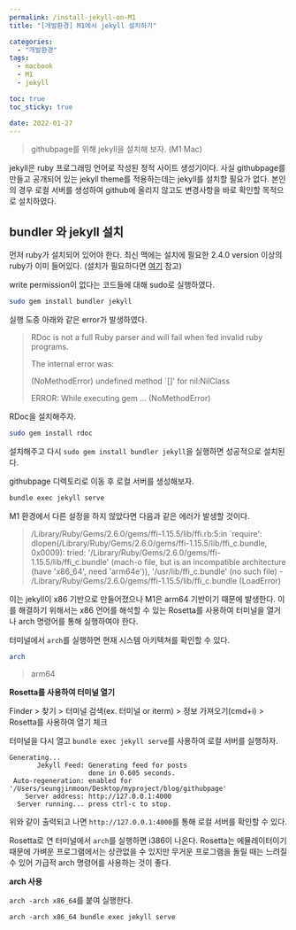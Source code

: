 ```yaml
---
permalink: /install-jekyll-on-M1
title: "[개발환경] M1에서 jekyll 설치하기"

categories: 
  - "개발환경"
tags: 
  - macbook
  - M1
  - jekyll

toc: true
toc_sticky: true

date: 2022-01-27
---
```


> githubpage를 위해 jekyll을 설치해 보자. (M1 Mac)

jekyll은 ruby 프로그래밍 언어로 작성된 정적 사이트 생성기이다. 
사실 githubpage를 만들고 공개되어 있는 jekyll theme를 적용하는데는 jekyll를 설치할 필요가 없다. 
본인의 경우 로컬 서버를 생성하여 github에 올리지 않고도 변경사항을 바로 확인할 목적으로 설치하였다. 

## bundler 와 jekyll 설치
먼저 ruby가 설치되어 있어야 한다. 최신 맥에는 설치에 필요한 2.4.0 version 이상의 ruby가 이미 들어있다.
(설치가 필요하다면 [여기](https://drmsg.github.io/install-rbenv) 참고)

write permission이 없다는 코드들에 대해 sudo로 실행하였다.

```zsh
sudo gem install bundler jekyll
```

실행 도중 아래와 같은 error가 발생하였다.

>RDoc is not a full Ruby parser and will fail when fed invalid ruby programs.
>
>The internal error was:
>
>(NoMethodError) undefined method `[]' for nil:NilClass
>
>ERROR:  While executing gem ... (NoMethodError)

RDoc을 설치해주자.
```zsh
sudo gem install rdoc
```
설치해주고 다시 ```sudo gem install bundler jekyll```을 실행하면 성공적으로 설치된다.

githubpage 디렉토리로 이동 후 로컬 서버를 생성해보자.
```zsh
bundle exec jekyll serve
```

M1 환경에서 다른 설정을 하지 않았다면 다음과 같은 에러가 발생할 것이다.

>/Library/Ruby/Gems/2.6.0/gems/ffi-1.15.5/lib/ffi.rb:5:in `require': dlopen(/Library/Ruby/Gems/2.6.0/gems/ffi-1.15.5/lib/ffi_c.bundle, 0x0009): tried: '/Library/Ruby/Gems/2.6.0/gems/ffi-1.15.5/lib/ffi_c.bundle' (mach-o file, but is an incompatible architecture (have 'x86_64', need 'arm64e')), '/usr/lib/ffi_c.bundle' (no such file) - /Library/Ruby/Gems/2.6.0/gems/ffi-1.15.5/lib/ffi_c.bundle (LoadError)


이는 jekyll이 x86 기반으로 만들어졌으나 M1은 arm64 기반이기 때문에 발생한다. 이를 해결하기 위해서는 x86 언어를 해석할 수 있는 Rosetta를 사용하여 터미널을 열거나 arch 명령어를 통해 실행하여야 한다.

터미널에서 ```arch```를 실행하면 현재 시스템 아키텍쳐를 확인할 수 있다.
```zsh
arch
```
> arm64

**Rosetta를 사용하여 터미널 열기**

Finder > 찾기 > 터미널 검색(ex. 터미널 or iterm) > 정보 가져오기(cmd+i) > Rosetta를 사용하여 열기 체크

터미널을 다시 열고  ```bundle exec jekyll serve```를 사용하여 로컬 서버를 실행하자.

```
Generating... 
       Jekyll Feed: Generating feed for posts
                    done in 0.605 seconds.
 Auto-regeneration: enabled for '/Users/seungjinmoon/Desktop/myproject/blog/githubpage'
    Server address: http://127.0.0.1:4000
  Server running... press ctrl-c to stop.
```

위와 같이 출력되고 나면 ```http://127.0.0.1:4000```를 통해 로컬 서버를 확인할 수 있다.

Rosetta로 연 터미널에서 ```arch```를 실행하면 i386이 나온다. Rosetta는 에뮬레이터이기 때문에 가벼운 프로그램에서는 상관없을 수 있지만 무거운 프로그램을 돌릴 때는 느려질 수 있어 가급적 arch 명령어를 사용하는 것이 좋다.

**arch 사용**

```arch -arch x86_64```를 붙여 실행한다.

```
arch -arch x86_64 bundle exec jekyll serve 
```

